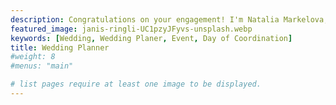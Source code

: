 ```yaml
---
description: Congratulations on your engagement! I'm Natalia Markelova, the founder of Inspire Me Event Planner, and I'm absolutely delighted to introduce myself as a wedding planner and day-of coordinator. My passion for events stems from the cherished family traditions of my upbringing, where we gathered for grand celebrations filled with love and joy. Weddings, in particular, hold a special place in my heart as they mark a significant milestone in the lives of couples and their families. I truly empathize with the challenges and stress that many brides face during the planning process. Having navigated through the whirlwind of planning my own wedding, I understand firsthand the excitement and, at times, overwhelming nature of it all. It was this personal journey that inspired me to become a wedding planner and day-of coordinator—to ensure that every bride experiences the beauty and ease of planning their dream day. I've often seen questions online about the necessity of hiring a day-of coordinator for weddings. Speaking from my own experience, I wholeheartedly advocate for it. While it may seem straightforward on the surface, the reality is that weddings involve a multitude of moving parts. From managing vendors and guest logistics to handling unforeseen situations, the role of a coordinator is invaluable. During my own wedding, I encountered numerous challenges, from coordinating registry details and transportation to ensuring smooth transitions between ceremony and reception. These experiences underscored the importance of having a dedicated professional overseeing every aspect of the day.Whether your wedding is intimate or grand, the complexities remain the same. That's why I'm here—to alleviate your stress and ensure that your wedding day unfolds seamlessly, leaving you with nothing but cherished memories to hold onto. So, if you envision a wedding day where every detail is flawlessly executed and you can simply savor the moment, then I invite you to entrust me with bringing your vision to life. Together, we'll create an unforgettable experience that you'll treasure for a lifetime. Email inspiremeeventplanner@gmail.com
featured_image: janis-ringli-UC1pzyJFyvs-unsplash.webp
keywords: [Wedding, Wedding Planer, Event, Day of Coordination]
title: Wedding Planner
#weight: 8
#menus: "main"

# list pages require at least one image to be displayed.
---
```

